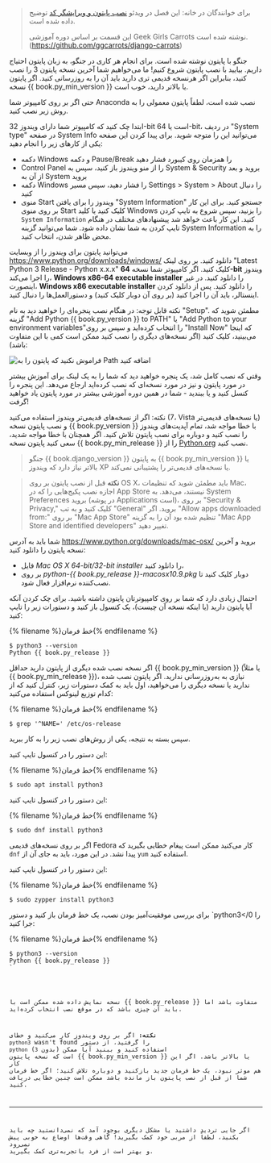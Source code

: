 > برای خوانندگان در خانه: این فصل در ویدئو [نصب پایتون و ویرایشگر کد](https://www.youtube.com/watch?v=pVTaqzKZCdA) توضیح داده شده است.
> 
> این قسمت بر اساس دوره آموزشی Geek Girls Carrots نوشته شده است.(https://github.com/ggcarrots/django-carrots)

جنگو با پایتون نوشته شده است. برای انجام هر کاری در جنگو، به زبان پایتون احتیاج داریم. بیایید با نصب پایتون شروع کنیم! ما می‌خواهیم شما آخرین نسخه پایتون 3 را نصب کنید، بنابراین اگر هرنسخه قدیمی تری دارید باید آن را به روزرسانی کنید. اگر پایتون نسخه {{ book.py_min_version }} یا بالاتر دارید، خوب است.

حتی اگر بر روی کامپیوتر شما Anaconda نصب شده است، لطفاً پایتون معمولی را به روش زیر نصب کنید.

<!--sec data-title="Install Python: Windows" data-id="python_windows" data-collapse=true ces-->

ابتدا چک کنید که کامپیوتر شما دارای ویندوز 32-bit است یا 64-bit، در ردیف "System type" در صفحه System Info می‌توانید این را متوجه شوید. برای پیدا کردن این صفحه یکی از کارهای زیر را انجام دهید:

* دکمه Windows و دکمه Pause/Break را همزمان روی کیبورد فشار دهید
* Control Panel را از منو ویندوز باز کنید، سپس به System & Security بروید و بعد از آن به System بروید
* دکمه Windows را فشار دهید، سپس مسیر Settings > System > About را دنبال کنید
* منوی Start ویندوز را برای یافتن "System Information" جستجو کنید. برای این کار بر روی منوی Start کلیک کنید یا کلید Windows را بزنید، سپس شروع به تایپ کردن `System Information` کنید. این کار باعث خواهد شد پیشنهادهای مختلف در هنگام تایپ کردن به شما نشان داده شود. شما می‌توانید گزینه System Information‌ را به محض ظاهر شدن، انتخاب کنید.

می‌توانید پایتون برای ویندوز را از وبسایت https://www.python.org/downloads/windows/ دانلود کنید. بر روی لینک "Latest Python 3 Release - Python x.x.x" کلیک کنید. اگر کامپیوتر شما نسخه **64-bit** ویندوز را اجرا می‌کند، **Windows x86-64 executable installer** را دانلود کنید. در غیر اینصورت، **Windows x86 executable installer** را دانلود کنید. پس از دانلود کردن اینستالر، باید آن را اجرا کنید (بر روی آن دوبار کلیک کنید) و دستورالعمل‌ها را دنبال کنید.

نکته قابل توجه: در هنگام نصب پنجره‌ای را خواهید دید به نام "Setup". مطمئن شوید که گزینه "Add Python {{ book.py_version }} to PATH" یا "Add Python to your environment variables"را انتخاب کرده‌اید و سپس بر روی "Install Now" که اینجا می‌بینید، کلیک کنید (اگر نسخه‌‌های دیگری را نصب کنید ممکن است کمی با این متفاوت باشد):

![فراموش نکنید که پایتون را به Path اضافه کنید](../python_installation/images/python-installation-options.png)

وقتی که نصب کامل شد، یک پنجره خواهید دید که شما را به یک لینک برای آموزش بیشتر در مورد پایتون و نیز در مورد نسخه‌ای که نصب کرده‌اید ارجاع می‌دهد. این پنجره را کنسل کنید و یا ببندید - شما در همین دوره آموزشی بیشتر در مورد پایتون یاد خواهید گرفت!

نکته: اگر از نسخه‌های قدیمی‌تر ویندوز استفاده می‌کنید (7، Vista یا نسخه‌های قدیمی‌تر) و نصب پایتون نسخه {{ book.py_version }} با خطا مواجه شد، تمام آپدیت‌های ویندوز را نصب کنید و دوباره برای نصب پایتون تلاش کنید. اگر همچنان با خطا مواجه شدید، سعی کنید پایتون نسخه {{ book.py_min_release }} را از [Python.org](https://www.python.org/downloads/windows/) نصب کنید.

> جنگو {{ book.django_version }} به پایتون {{ book.py_min_version }} یا بالاتر نیاز دارد که ویندوز XP یا نسخه‌های قدیمی‌تر را پشتیبانی نمی‌کند.

<!--endsec-->

<!--sec data-title="Install Python: OS X" data-id="python_OSX"
data-collapse=true ces-->

> **نکته** قبل از نصب پایتون بر روی OS X، باید مطمئن شوید که تنظیمات Mac‌، اجازه نصب پکیج‌هایی را که در App Store‌ نیستند، می‌دهد. به System Preferences بروید (در پوشه Applications است)، بر روی "Security & Privacy," کلیک کنید و به تب "General" بروید. اگر "Allow apps downloaded from:" بر روی "Mac App Store" تنظیم شده بود آن را به گزینه "Mac App Store and identified developers" تغییر دهید.

شما باید به آدرس https://www.python.org/downloads/mac-osx/ بروید و آخرین نسخه پایتون را دانلود کنید: 

* فایل *Mac OS X 64-bit/32-bit installer* را دانلود کنید،
* بر روی *python-{{ book.py_release }}-macosx10.9.pkg* دوبار کلیک کنید تا نصب‌کننده نرم‌افزار فعال شود.

<!--endsec-->

<!--sec data-title="Install Python: Linux" data-id="python_linux"
data-collapse=true ces-->

احتمال زیادی دارد که شما بر روی کامپیوترتان پایتون داشته باشید. برای چک کردن آنکه آیا پایتون دارید (یا اینکه نسخه آن چیست)، یک کنسول باز کنید و دستورات زیر را تایپ کنید:

{% filename %}خط فرمان{% endfilename %}

    $ python3 --version
    Python {{ book.py_release }}
    

اگر نسخه نصب شده دیگری از پایتون دارید حداقل {{ book.py_min_version }} (یا مثلاً {{ book.py_min_release }})، نیازی به به‌‌روزرسانی ندارید. اگر پایتون نصب شده ندارید یا نسخه دیگری را می‌خواهید، اول باید به کمک دستورات زیر، کنترل کنید که از کدام توزیع لینوکس استفاده می‌کنید:

{% filename %}خط فرمان{% endfilename %}

    $ grep '^NAME=' /etc/os-release
    

سپس بسته به نتیجه، یکی از روش‌های نصب زیر را به کار ببرید.

<!--endsec-->

<!--sec data-title="Install Python: Debian or Ubuntu" data-id="python_debian" data-collapse=true ces-->

این دستور را در کنسول تایپ کنید:

{% filename %}خط فرمان{% endfilename %}

    $ sudo apt install python3
    

<!--endsec-->

<!--sec data-title="Install Python: Fedora" data-id="python_fedora"
data-collapse=true ces-->

این دستور را در کنسول تایپ کنید:

{% filename %}خط فرمان{% endfilename %}

    $ sudo dnf install python3
    

اگر بر روی نسخه‌های قدیمی Fedora کار می‌کنید ممکن است پیغام خطایی بگیرید که `dnf` پیدا نشد. در این مورد، باید به جای آن از `yum` استفاده کنید.

<!--endsec-->

<!--sec data-title="Install Python: openSUSE" data-id="python_openSUSE"
data-collapse=true ces-->

این دستور را در کنسول تایپ کنید:

{% filename %}خط فرمان{% endfilename %}

    $ sudo zypper install python3
    

<!--endsec-->

برای بررسی موفقیت‌آمیز بودن نصب، یک خط فرمان باز کنید و دستور `python3</0 را جرا کنید:</p>

<p>{% filename %}خط فرمان{% endfilename %}</p>

<pre><code>$ python3 --version
Python {{ book.py_release }}
`</pre> 

نسخه نمایش داده شده ممکن است با {{ book.py_release }} متفاوت باشد اما باید آن چیزی باشد که در موقع نصب انتخاب کرده‌اید.

**نکته:** اگر بر روی ویندوز کار می‌کنید و خطای `python3` wasn't found را گرفتید، از دستور `python` (بدون `3`) استفاده کنید و ببنید آیا ممکن است که نسخه پایتون {{ book.py_min_version }} یا بالاتر باشد. اگر این کار هم موثر نبود، یک خط فرمان جدید بازکنید و دوباره تلاش کنید؛ اگر خط فرمان شما از قبل از نصب پایتون باز مانده باشد ممکن است چنین خطایی دریافت کنید.

* * *

اگر جایی تردید داشتید یا مشکل دیگری بوجود آمد که نمی‌دانستید چه باید بکنید، لطفاً از مربی خود کمک بگیرید! گاهی وقت‌ها اوضاع به خوبی پیش نمی‌رود و بهتر است از فرد باتجربه‌تری کمک بگیرید.